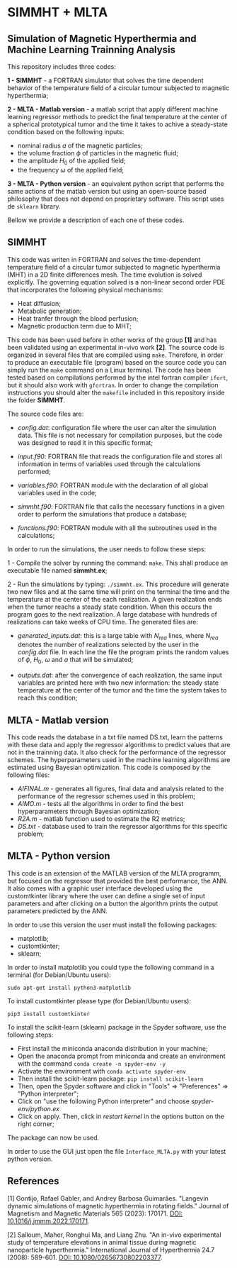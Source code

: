 # SIMMHT + MLTA 

## Simulation of Magnetic Hyperthermia and Machine Learning Trainning Analysis

This repository includes three codes:

**1 - SIMMHT** - a FORTRAN simulator that solves the time dependent behavior of the temperature field of a circular tumour subjected to magnetic hyperthermia;

**2 - MLTA - Matlab version** - a matlab script that apply different machine learning regressor methods to predict the final temperature at the center of a spherical prototypical tumor and the time it takes to achive a steady-state condition based on the following inputs:
- nominal radius $a$ of the magnetic particles;
- the volume fraction $\phi$ of particles in the magnetic fluid;
- the amplitude $H_0$ of the applied field;
- the frequency $\omega$ of the applied field;
 
**3 - MLTA - Python version** - an equivalent python script that performs the same actions of the matlab version but using an open-source based philosophy that does not depend on proprietary software. This script uses de `sklearn` library.

Bellow we provide a description of each one of these codes.
  
## SIMMHT

This code was writen in FORTRAN and solves the time-dependent temperature field of a circular tumor subjected to magnetic hyperthermia (MHT) in a 2D finite differences mesh. The time evolution is solved explicitly. The governing equation solved is a non-linear second order PDE that incorporates the following physical mechanisms:

- Heat diffusion;
- Metabolic generation;
- Heat tranfer through the blood perfusion;
- Magnetic production term due to MHT;

This code has been used before in other works of the group **[1]** and has been validated using an experimental in-vivo work **[2]**. The source code is organized in several files that are compiled using `make`. Therefore, in order to produce an executable file (program) based on the source code you can simply run the `make` command on a Linux terminal. The code has been tested based on compilations performed by the intel fortran compiler `ifort`, but it should also work with `gfortran`. In order to change the compilation instructions you should alter the `makefile` included in this repository inside the folder **SIMMHT**.

The source code files are:

- *config.dat*: configuration file where the user can alter the simulation data. This file is not necessary for compilation purposes, but the code was designed to read it in this specific format;
  
- *input.f90*: FORTRAN file that reads the configuration file and stores all information in terms of variables used through the calculations performed;
  
- *variables.f90*: FORTRAN module with the declaration of all global variables used in the code;
  
- *simmht.f90*: FORTRAN file that calls the necessary functions in a given order to perform the simulations that produce a database;
  
- *functions.f90*: FORTRAN module with all the subroutines used in the calculations;

In order to run the simulations, the user needs to follow these steps:

1 - Compile the solver by running the command: `make`. This shall produce an executable file named **simmht.ex**;

2 - Run the simulations by typing: `./simmht.ex`. This procedure will generate two new files and at the same time will print on the terminal the time and the temperature at the center of the each realization. A given realization ends when the tumor reachs a steady state condition. When this occurs the program goes to the next realization. A large database with hundreds of realizations can take weeks of CPU time. The generated files are:

- *generated_inputs.dat*: this is a large table with $N_{rea}$ lines, where $N_{rea}$ denotes the number of realizations selected by the user in the *config.dat* file. In each line the file the program prints the random values of $\phi$, $H_0$, $\omega$ and $a$ that will be simulated;
    
- *outputs.dat*: after the convergence of each realization, the same input variables are printed here with two new information: the steady state temperature at the center of the tumor and the time the system takes to reach this condition;

## MLTA - Matlab version

This code reads the database in a txt file named DS.txt, learn the patterns with these data and apply the regressor algorithms to predict values that are not in the trainning data. It also check for the performance of the regressor schemes. The hyperparameters used in the machine learning algorithms are estimated using Bayesian optimization. This code is composed by the following files:

- *AIFINAL.m* - generates all figures, final data and analysis related to the performance of the regressor schemes used in this problem;
- *AIMO.m* - tests all the algorithms in order to find the best hyperparameters through Bayesian optimization;
- *R2A.m* - matlab function used to estimate the R2 metrics;
- *DS.txt* - database used to train the regressor algorithms for this specific problem;


## MLTA - Python version

This code is an extension of the MATLAB version of the MLTA programm, but focused on the regressor that provided the best performance, the ANN. It also comes with a graphic user interface developed using the customtkinter library where the user can define a single set of input parameters and after clicking on a button the algorithm prints the output parameters predicted by the ANN.

In order to use this version the user must install the following packages:

- matplotlib;
- customtkinter;
- sklearn;

In order to install matplotlib you could type the following command in a terminal (for Debian/Ubuntu users):

`sudo apt-get install python3-matplotlib`

To install customtkinter please type (for Debian/Ubuntu users):

`pip3 install customtkinter`  

To install the scikit-learn (sklearn) package in the Spyder software, use the following steps:

- First install the miniconda anaconda distribution in your machine;
- Open the anaconda prompt from miniconda and create an environment with the command `conda create -n spyder-env -y`
- Activate the environment with `conda activate spyder-env`
- Then install the scikit-learn package: `pip install scikit-learn`
- Then, open the Spyder software and click in "Tools" => "Preferences" => "Python interpreter";
- Click on "use the following Python interpreter" and choose *spyder-env/python.ex*
- Click on apply. Then, click in *restart kernel* in the options button on the right corner;

The package can now be used.

In order to use the GUI just open the file `Interface_MLTA.py` with your latest python version. 


## References

[1] Gontijo, Rafael Gabler, and Andrey Barbosa Guimarães. "Langevin dynamic simulations of magnetic hyperthermia in rotating fields." Journal of Magnetism and Magnetic Materials 565 (2023): 170171. [DOI: 10.1016/j.jmmm.2022.170171](https://doi.org/10.1016/j.jmmm.2022.170171).

[2] Salloum, Maher, Ronghui Ma, and Liang Zhu. "An in-vivo experimental study of temperature elevations in animal tissue during magnetic nanoparticle hyperthermia." International Journal of Hyperthermia 24.7 (2008): 589-601. [DOI: 10.1080/02656730802203377](https://doi.org/10.1080/02656730802203377).